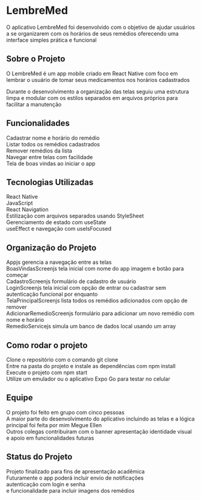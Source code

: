 # LembreMed

O aplicativo LembreMed foi desenvolvido com o objetivo de ajudar usuários a se organizarem com os horários de seus remédios oferecendo uma interface simples prática e funcional

## Sobre o Projeto

O LembreMed é um app mobile criado em React Native com foco em lembrar o usuário de tomar seus medicamentos nos horários cadastrados

Durante o desenvolvimento a organização das telas seguiu uma estrutura limpa e modular com os estilos separados em arquivos próprios para facilitar a manutenção

## Funcionalidades

Cadastrar nome e horário do remédio  
Listar todos os remédios cadastrados  
Remover remédios da lista  
Navegar entre telas com facilidade  
Tela de boas vindas ao iniciar o app  

## Tecnologias Utilizadas

React Native  
JavaScript  
React Navigation  
Estilização com arquivos separados usando StyleSheet  
Gerenciamento de estado com useState  
useEffect e navegação com useIsFocused

## Organização do Projeto

Appjs gerencia a navegação entre as telas  
BoasVindasScreenjs tela inicial com nome do app imagem e botão para começar  
CadastroScreenjs formulário de cadastro de usuário  
LoginScreenjs tela inicial com opção de entrar ou cadastrar sem autenticação funcional por enquanto  
TelaPrincipalScreenjs lista todos os remédios adicionados com opção de remover  
AdicionarRemedioScreenjs formulário para adicionar um novo remédio com nome e horário  
RemedioServicejs simula um banco de dados local usando um array  

## Como rodar o projeto

Clone o repositório com o comando git clone  
Entre na pasta do projeto e instale as dependências com npm install  
Execute o projeto com npm start  
Utilize um emulador ou o aplicativo Expo Go para testar no celular

## Equipe

O projeto foi feito em grupo com cinco pessoas  
A maior parte do desenvolvimento do aplicativo incluindo as telas e a lógica principal foi feita por mim Megue Ellen  
Outros colegas contribuíram com o banner apresentação identidade visual e apoio em funcionalidades futuras  

## Status do Projeto

Projeto finalizado para fins de apresentação acadêmica  
Futuramente o app poderá incluir envio de notificações  
autenticação com login e senha  
e funcionalidade para incluir imagens dos remédios
